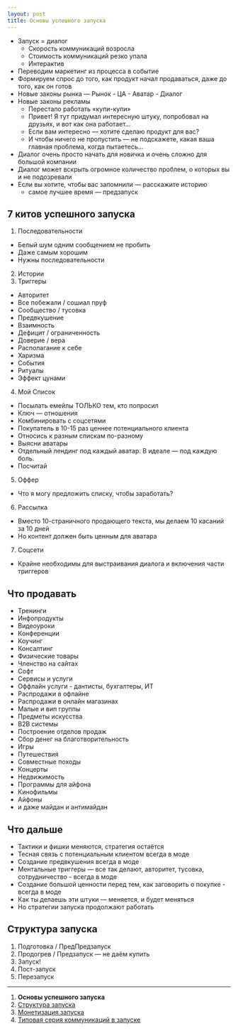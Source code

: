 ```yaml
---
layout: post
title: Основы успешного запуска
---
```


- Запуск = диалог
  - Скорость коммуникаций возросла
  - Стоимость коммуникаций резко упала
  - Интерактив
- Переводим маркетинг из процесса в событие
- Формируем спрос до того, как продукт начал продаваться, даже до того, как он готов
- Новые законы рынка — Рынок - ЦА - Аватар - Диалог
- Новые законы рекламы
  - Перестало работать «купи-купи»
  - Привет! Я тут придумал интересную штуку, попробовал на друзьях, и вот как она работает...
  - Если вам интересно — хотите сделаю продукт для вас?
  - И чтобы ничего не пропустить — не подскажете, какая ваша главная проблема, когда пытаетесь...
- Диалог очень просто начать для новичка и очень сложно для большой компании
- Диалог может вскрыть огромное количество проблем, о которых вы и не подозревали
- Если вы хотите, чтобы вас запомнили — расскажите историю
  - самое лучшее время — предзапуск

## 7 китов успешного запуска

1. Последовательности
  - Белый шум одним сообщением не пробить
  - Даже самым хорошим
  - Нужны последовательности
2. Истории
3. Триггеры
  - Авторитет
  - Все побежали / сошиал пруф
  - Сообщество / тусовка
  - Предвкушение
  - Взаимность
  - Дефицит / ограниченность
  - Доверие / вера
  - Располагание к себе
  - Харизма
  - События
  - Ритуалы
  - Эффект цунами
4. Мой Список
  - Посылать емейлы ТОЛЬКО тем, кто попросил
  - Ключ — отношения
  - Комбинировать с соцсетями
  - Покупатель в 10-15 раз ценнее потенциального клиента
  - Относись к разным спискам по-разному
  - Выясни аватары
  - Отдельный лендинг под каждый аватар. В идеале — под каждую боль.
  - Посчитай
5. Оффер
  - Что я могу предложить списку, чтобы заработать?
6. Рассылка
  - Вместо 10-страничного продающего текста, мы делаем 10 касаний за 10 дней
  - Но контент должен быть ценным для аватара
7. Соцсети
  - Крайне необходимы для выстраивания диалога и включения части триггеров

## Что продавать

- Тренинги
- Инфопродукты
- Видеоуроки
- Конференции
- Коучинг
- Консалтинг
- Физические товары
- Членство на сайтах
- Софт
- Сервисы и услуги
- Оффлайн услуги - дантисты, бухгалтеры, ИТ
- Распродажи в офлайне
- Распродажи в онлайн магазинах
- Малые и вип группы
- Предметы искусства
- B2B системы
- Построение отделов продаж
- Сбор денег на благотворительность
- Игры
- Путешествия
- Совместные походы
- Концерты
- Недвижимость
- Программы для айфона
- Кинофильмы
- Айфоны
- и даже майдан и антимайдан

## Что дальше

- Тактики и фишки меняются, стратегия остаётся
- Тесная связь с потенциальным клиентом всегда в моде
- Создание предвкушения всегда в моде
- Ментальные триггеры — все так делают, авторитет, тусовка, сотрудничество - всегда в моде
- Cоздание большой ценности перед тем, как заговорить о покупке - всегда в моде
- Как ты делаешь эти штуки — меняется, и будет меняться
- Но стратегии запуска продолжают работать

## Структура запуска

1. Подготовка / ПредПредзапуск
1. Продогрев / Предзапуск — не даём купить
1. Запуск!
1. Пост-запуск
1. Перезапуск

----

1. **Основы успешного запуска**
2. [Структура запуска](/launch-structure/)
3. [Монетизация запуска](/launch-monetization/)
4. [Типовая серия коммуникаций в запуске](/launch-comm-structure/)